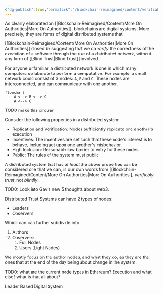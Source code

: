 ```yaml
---
{"dg-publish":true,"permalink":"/blockchain-reimagined/content/verifiable-distributed-systems/","hide":true,"created":"2024-08-11T18:28:26.428+01:00","updated":"2024-11-06T17:25:58.392+00:00"}
---
```


As clearly elaborated on [[Blockchain-Reimagined/Content/More On Authorities\|More On Authorities]], blockchains are digital systems. More precisely, they are forms of digital distributed systems that  

[[Blockchain-Reimagined/Content/More On Authorities\|More On Authorities]] closed by suggesting that we ca *verify* the correctness of the execution of a software through the use of a distributed network, without any form of [[Blind Trust\|Blind Trust]] involved.

For anyone unfamiliar: a distributed network is one in which many computers collaborate to perform a computation. For example, a small network could consist of 3 nodes: `A`, `B` and `C`. These nodes are interconnected, and can communicate with one another.  

```mermaid
flowchart 
	A <--> B <--> C
	A <--> C
```

TODO make this circular

Consider the following properties in a distributed system: 
- Replication and Verification: Nodes sufficiently replicate one another's execution
- Incentives: The incentives are set such that these node's interest is to behave, including act upon one another's misbehavior. 
- High Inclusion: Reasonably low barrier to entry for these nodes
- Public: The rules of the system must public

A distributed system that has *at least* the above properties can be considered one that we can, in our own words from [[Blockchain-Reimagined/Content/More On Authorities\|More On Authorities]], *verifiably trust*, not *blindly*.  

TODO: Look into Gav's new 5 thoughts about web3. 

Distributed Trust Systems can have 2 types of nodes:
- Leaders
- Observers 

Which can cab further subdivide into
1. Authors
2. Observers: 
	1. Full Nodes 
	2. Users (Light Nodes)

We mostly focus on the author nodes, and what they do, as they are the ones that at the end of the day being about change in the system.

TODO: what are the current node types in Ethereum? Execution and what else? what is that all about? 

Leader Based Digital System 